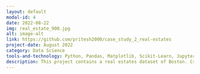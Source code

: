 ```yaml
---
layout: default
modal-id: 4
date: 2022-08-22
img: real_estate_900.jpg
alt: image-alt
link: https://github.com/pritesh2000/case_study_2_real-estates
project-date: August 2022
category: Data Science
tools-and-technology: Python, Pandas, Matplotlib, Scikit-Learn, Jupyter Notebook
description: This project contains a real estates dataset of Boston. Created ETL pipeline, Performed data cleaning and Exploratory data analysis(EDA). Used insights to share information and understand dataset. Applied Cross validation and Random forest regressor as predictive model.
---
```

